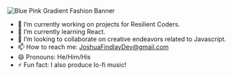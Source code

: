 
![Blue Pink Gradient Fashion Banner](https://user-images.githubusercontent.com/101952976/170351543-8e5c45d2-8390-4f5d-be55-3eb0df8d5ca5.png)

<!--
**FindlayJosh/FindlayJosh** is a ✨ _special_ ✨ repository because its `README.md` (this file) appears on your GitHub profile.

Here are some ideas to get you started:
-->
- 🔭 I’m currently working on projects for Resilient Coders.
- 🌱 I’m currently learning React.
- 👯 I’m looking to collaborate on creative endeavors related to Javascript.
- 📫 How to reach me: JoshuaFindlayDev@gmail.com
- 😄 Pronouns: He/Him/His
- ⚡ Fun fact: I also produce lo-fi music!

